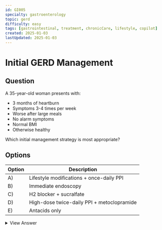 ```yaml
---
id: GI005
specialty: gastroenterology
topic: gerd
difficulty: easy
tags: [gastrointestinal, treatment, chronicCare, lifestyle, copilot]
created: 2025-01-03
lastUpdated: 2025-01-03
---
```


# Initial GERD Management

## Question
A 35-year-old woman presents with:
- 3 months of heartburn
- Symptoms 3-4 times per week
- Worse after large meals
- No alarm symptoms
- Normal BMI
- Otherwise healthy

Which initial management strategy is most appropriate?

## Options
| Option | Description |
|--------|-------------|
| A)     | Lifestyle modifications + once-daily PPI |
| B)     | Immediate endoscopy |
| C)     | H2 blocker + sucralfate |
| D)     | High-dose twice-daily PPI + metoclopramide |
| E)     | Antacids only |

<details>
<summary>View Answer</summary>

## Correct Answer
A

## Explanation
1. This is typical uncomplicated GERD:
   - Classic symptoms
   - No alarm features
   - Young patient
   - Recent onset

2. First-line treatment includes:
   - Lifestyle modifications:
     * Avoid trigger foods
     * Eat smaller meals
     * Avoid late meals
     * Elevate head of bed
   - Once-daily PPI:
     * Standard dose
     * Take before meals
     * Trial for 4-8 weeks

3. Why other options are wrong:
   - Option B: Endoscopy not indicated without alarm symptoms
   - Option C: H2 blockers less effective than PPIs
   - Option D: Too aggressive for initial therapy
   - Option E: Insufficient for frequent symptoms

## References
- ACG Guidelines 2022: "Diagnosis and Management of GERD"
- Am Fam Physician 2020: "GERD: Diagnosis and Management"

## Teaching Points
1. Recognize typical GERD presentation
2. Start with conservative measures
3. Use step-up approach
4. Know indications for endoscopy
5. Understand treatment goals
</details>
